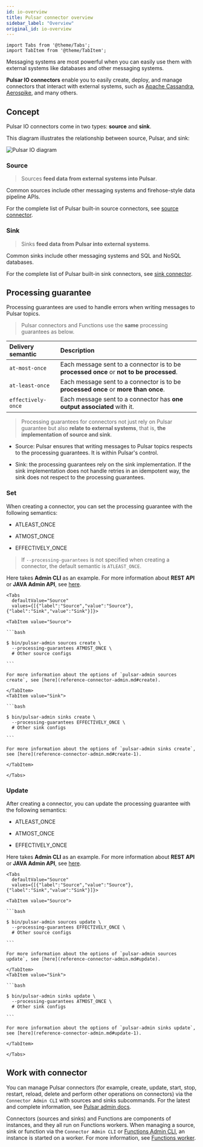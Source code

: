 ```yaml
---
id: io-overview
title: Pulsar connector overview
sidebar_label: "Overview"
original_id: io-overview
---
```


````mdx-code-block
import Tabs from '@theme/Tabs';
import TabItem from '@theme/TabItem';
````


Messaging systems are most powerful when you can easily use them with external systems like databases and other messaging systems.

**Pulsar IO connectors** enable you to easily create, deploy, and manage connectors that interact with external systems, such as [Apache Cassandra](https://cassandra.apache.org), [Aerospike](https://www.aerospike.com), and many others.


## Concept

Pulsar IO connectors come in two types: **source** and **sink**.

This diagram illustrates the relationship between source, Pulsar, and sink:

![Pulsar IO diagram](/assets/pulsar-io.png "Pulsar IO connectors (sources and sinks)")


### Source

> Sources **feed data from external systems into Pulsar**.

Common sources include other messaging systems and firehose-style data pipeline APIs.

For the complete list of Pulsar built-in source connectors, see [source connector](io-connectors.md#source-connector).

### Sink

> Sinks **feed data from Pulsar into external systems**.

Common sinks include other messaging systems and SQL and NoSQL databases.

For the complete list of Pulsar built-in sink connectors, see [sink connector](io-connectors.md#sink-connector).

## Processing guarantee

Processing guarantees are used to handle errors when writing messages to Pulsar topics.
  
> Pulsar connectors and Functions use the **same** processing guarantees as below.

Delivery semantic | Description
:------------------|:-------
`at-most-once` | Each message sent to a connector is to be **processed once** or **not to be processed**.
`at-least-once`  | Each message sent to a connector is to be **processed once** or **more than once**.
`effectively-once` | Each message sent to a connector has **one output associated** with it.

> Processing guarantees for connectors not just rely on Pulsar guarantee but also **relate to external systems**, that is, **the implementation of source and sink**.

* Source: Pulsar ensures that writing messages to Pulsar topics respects to the processing guarantees. It is within Pulsar's control.

* Sink: the processing guarantees rely on the sink implementation. If the sink implementation does not handle retries in an idempotent way, the sink does not respect to the processing guarantees.

### Set

When creating a connector, you can set the processing guarantee with the following semantics:

* ATLEAST_ONCE
  
* ATMOST_ONCE
  
* EFFECTIVELY_ONCE

> If `--processing-guarantees` is not specified when creating a connector, the default semantic is `ATLEAST_ONCE`.

Here takes **Admin CLI** as an example. For more information about **REST API** or **JAVA Admin API**, see [here](io-use.md#create). 

````mdx-code-block
<Tabs 
  defaultValue="Source"
  values={[{"label":"Source","value":"Source"},{"label":"Sink","value":"Sink"}]}>

<TabItem value="Source">

```bash

$ bin/pulsar-admin sources create \
  --processing-guarantees ATMOST_ONCE \
  # Other source configs

```

For more information about the options of `pulsar-admin sources create`, see [here](reference-connector-admin.md#create).

</TabItem>
<TabItem value="Sink">

```bash

$ bin/pulsar-admin sinks create \
  --processing-guarantees EFFECTIVELY_ONCE \
  # Other sink configs

```

For more information about the options of `pulsar-admin sinks create`, see [here](reference-connector-admin.md#create-1).

</TabItem>

</Tabs>
````

### Update 

After creating a connector, you can update the processing guarantee with the following semantics:

* ATLEAST_ONCE
  
* ATMOST_ONCE
  
* EFFECTIVELY_ONCE
  
Here takes **Admin CLI** as an example. For more information about **REST API** or **JAVA Admin API**, see [here](io-use.md#create). 

````mdx-code-block
<Tabs 
  defaultValue="Source"
  values={[{"label":"Source","value":"Source"},{"label":"Sink","value":"Sink"}]}>

<TabItem value="Source">

```bash

$ bin/pulsar-admin sources update \
  --processing-guarantees EFFECTIVELY_ONCE \
  # Other source configs

```

For more information about the options of `pulsar-admin sources update`, see [here](reference-connector-admin.md#update).

</TabItem>
<TabItem value="Sink">

```bash

$ bin/pulsar-admin sinks update \
  --processing-guarantees ATMOST_ONCE \
  # Other sink configs

```

For more information about the options of `pulsar-admin sinks update`, see [here](reference-connector-admin.md#update-1).

</TabItem>

</Tabs>
````


## Work with connector

You can manage Pulsar connectors (for example, create, update, start, stop, restart, reload, delete and perform other operations on connectors) via the `Connector Admin CLI` with sources and sinks subcommands. For the latest and complete information, see [Pulsar admin docs](pathname:///reference/#/@pulsar:version_origin@/pulsar-admin).

Connectors (sources and sinks) and Functions are components of instances, and they all run on Functions workers. When managing a source, sink or function via the `Connector Admin CLI` or [Functions Admin CLI](functions-cli.md), an instance is started on a worker. For more information, see [Functions worker](functions-worker.md#run-functions-worker-separately).
